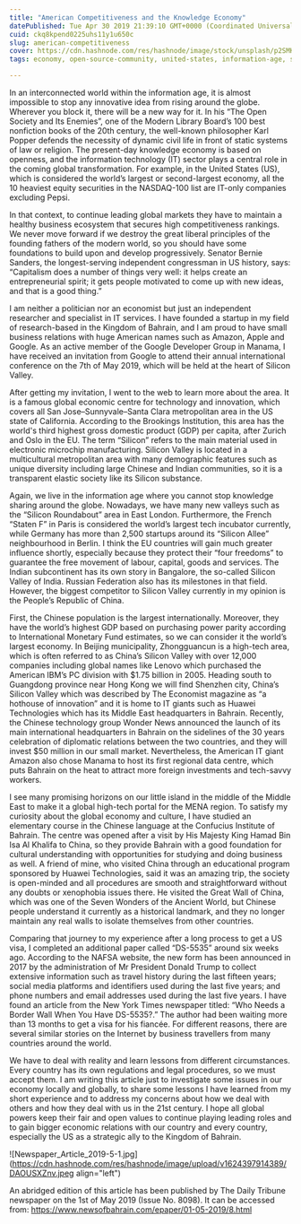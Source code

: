 ```yaml
---
title: "American Competitiveness and the Knowledge Economy"
datePublished: Tue Apr 30 2019 21:39:10 GMT+0000 (Coordinated Universal Time)
cuid: ckq8kpend0225uhs11y1u650c
slug: american-competitiveness
cover: https://cdn.hashnode.com/res/hashnode/image/stock/unsplash/p2SMKBZ0mtM/upload/695ddf5f9b25747c2f9019533ff709ca.jpeg
tags: economy, open-source-community, united-states, information-age, san-francisco-bay

---
```


In an interconnected world within the information age, it is almost impossible to stop any innovative idea from rising around the globe. Wherever you block it, there will be a new way for it. In his “The Open Society and Its Enemies”, one of the Modern Library Board’s 100 best nonfiction books of the 20th century, the well-known philosopher Karl Popper defends the necessity of dynamic civil life in front of static systems of law or religion. The present-day knowledge economy is based on openness, and the information technology (IT) sector plays a central role in the coming global transformation. For example, in the United States (US), which is considered the world’s largest or second-largest economy, all the 10 heaviest equity securities in the NASDAQ-100 list are IT-only companies excluding Pepsi.

In that context, to continue leading global markets they have to maintain a healthy business ecosystem that secures high competitiveness rankings. We never move forward if we destroy the great liberal principles of the founding fathers of the modern world, so you should have some foundations to build upon and develop progressively. Senator Bernie Sanders, the longest-serving independent congressman in US history, says: “Capitalism does a number of things very well: it helps create an entrepreneurial spirit; it gets people motivated to come up with new ideas, and that is a good thing.”

I am neither a politician nor an economist but just an independent researcher and specialist in IT services. I have founded a startup in my field of research-based in the Kingdom of Bahrain, and I am proud to have small business relations with huge American names such as Amazon, Apple and Google. As an active member of the Google Developer Group in Manama, I have received an invitation from Google to attend their annual international conference on the 7th of May 2019, which will be held at the heart of Silicon Valley.

After getting my invitation, I went to the web to learn more about the area. It is a famous global economic centre for technology and innovation, which covers all San Jose–Sunnyvale–Santa Clara metropolitan area in the US state of California. According to the Brookings Institution, this area has the world's third highest gross domestic product (GDP) per capita, after Zurich and Oslo in the EU. The term “Silicon” refers to the main material used in electronic microchip manufacturing. Silicon Valley is located in a multicultural metropolitan area with many demographic features such as unique diversity including large Chinese and Indian communities, so it is a transparent elastic society like its Silicon substance.

Again, we live in the information age where you cannot stop knowledge sharing around the globe. Nowadays, we have many new valleys such as the “Silicon Roundabout” area in East London. Furthermore, the French “Staten F” in Paris is considered the world’s largest tech incubator currently, while Germany has more than 2,500 startups around its “Silicon Allee” neighbourhood in Berlin. I think the EU countries will gain much greater influence shortly, especially because they protect their “four freedoms” to guarantee the free movement of labour, capital, goods and services. The Indian subcontinent has its own story in Bangalore, the so-called Silicon Valley of India. Russian Federation also has its milestones in that field. However, the biggest competitor to Silicon Valley currently in my opinion is the People’s Republic of China.

First, the Chinese population is the largest internationally. Moreover, they have the world’s highest GDP based on purchasing power parity according to International Monetary Fund estimates, so we can consider it the world’s largest economy. In Beijing municipality, Zhongguancun is a high-tech area, which is often referred to as China’s Silicon Valley with over 12,000 companies including global names like Lenovo which purchased the American IBM’s PC division with $1.75 billion in 2005. Heading south to Guangdong province near Hong Kong we will find Shenzhen city, China’s Silicon Valley which was described by The Economist magazine as “a hothouse of innovation” and it is home to IT giants such as Huawei Technologies which has its Middle East headquarters in Bahrain. Recently, the Chinese technology group Wonder News announced the launch of its main international headquarters in Bahrain on the sidelines of the 30 years celebration of diplomatic relations between the two countries, and they will invest $50 million in our small market. Nevertheless, the American IT giant Amazon also chose Manama to host its first regional data centre, which puts Bahrain on the heat to attract more foreign investments and tech-savvy workers.

I see many promising horizons on our little island in the middle of the Middle East to make it a global high-tech portal for the MENA region. To satisfy my curiosity about the global economy and culture, I have studied an elementary course in the Chinese language at the Confucius Institute of Bahrain. The centre was opened after a visit by His Majesty King Hamad Bin Isa Al Khalifa to China, so they provide Bahrain with a good foundation for cultural understanding with opportunities for studying and doing business as well. A friend of mine, who visited China through an educational program sponsored by Huawei Technologies, said it was an amazing trip, the society is open-minded and all procedures are smooth and straightforward without any doubts or xenophobia issues there. He visited the Great Wall of China, which was one of the Seven Wonders of the Ancient World, but Chinese people understand it currently as a historical landmark, and they no longer maintain any real walls to isolate themselves from other countries.

Comparing that journey to my experience after a long process to get a US visa, I completed an additional paper called “DS-5535” around six weeks ago. According to the NAFSA website, the new form has been announced in 2017 by the administration of Mr President Donald Trump to collect extensive information such as travel history during the last fifteen years; social media platforms and identifiers used during the last five years; and phone numbers and email addresses used during the last five years. I have found an article from the New York Times newspaper titled: “Who Needs a Border Wall When You Have DS-5535?.” The author had been waiting more than 13 months to get a visa for his fiancée. For different reasons, there are several similar stories on the Internet by business travellers from many countries around the world.

We have to deal with reality and learn lessons from different circumstances. Every country has its own regulations and legal procedures, so we must accept them. I am writing this article just to investigate some issues in our economy locally and globally, to share some lessons I have learned from my short experience and to address my concerns about how we deal with others and how they deal with us in the 21st century. I hope all global powers keep their fair and open values to continue playing leading roles and to gain bigger economic relations with our country and every country, especially the US as a strategic ally to the Kingdom of Bahrain.

![Newspaper_Article_2019-5-1.jpg](https://cdn.hashnode.com/res/hashnode/image/upload/v1624397914389/DAOUSXZnv.jpeg align="left")

An abridged edition of this article has been published by The Daily Tribune newspaper on the 1st of May 2019 (Issue No. 8098). It can be accessed from: https://www.newsofbahrain.com/epaper/01-05-2019/8.html